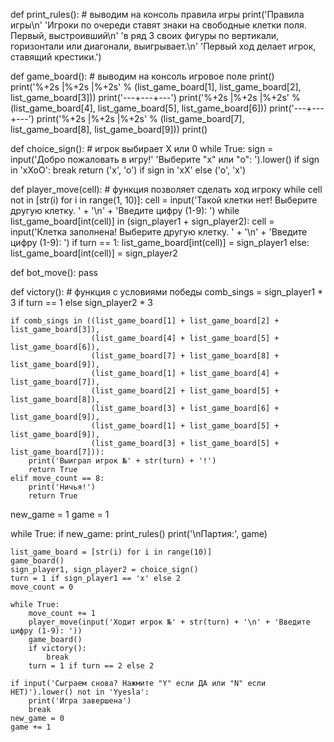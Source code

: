 
def print_rules():
    # выводим на консоль правила игры
    print('Правила игры\n'
          'Игроки по очереди ставят знаки на свободные клетки поля. Первый, выстроивший\n'
          'в ряд 3 своих фигуры по вертикали, горизонтали или диагонали, выигрывает.\n'
          'Первый ход делает игрок, ставящий крестики.')


def game_board():
    # выводим на консоль игровое поле
    print()
    print('%+2s |%+2s |%+2s' % (list_game_board[1], list_game_board[2], list_game_board[3]))
    print('---+---+---')
    print('%+2s |%+2s |%+2s' % (list_game_board[4], list_game_board[5], list_game_board[6]))
    print('---+---+---')
    print('%+2s |%+2s |%+2s' % (list_game_board[7], list_game_board[8], list_game_board[9]))
    print()


def choice_sign():
    # игрок выбирает Х или 0
    while True:
        sign = input('Добро пожаловать в игру!' 
                     'Выберите "x" или "o": ').lower()
        if sign in 'xXoO':
            break
    return ('x', 'o') if sign in 'xX' else ('o', 'x')


def player_move(cell):
    # функция позволяет сделать ход игроку
    while cell not in [str(i) for i in range(1, 10)]:
        cell = input('Такой клетки нет! Выберите другую клетку. ' + '\n' + 'Введите цифру (1-9): ')
    while list_game_board[int(cell)] in (sign_player1 + sign_player2):
        cell = input('Клетка заполнена! Выберите другую клетку. ' + '\n' + 'Введите цифру (1-9): ')
    if turn == 1:
        list_game_board[int(cell)] = sign_player1
    else:
        list_game_board[int(cell)] = sign_player2


def bot_move():
    pass


def victory():
    # функция с условиями победы
    comb_sings = sign_player1 * 3 if turn == 1 else sign_player2 * 3

    if comb_sings in ((list_game_board[1] + list_game_board[2] + list_game_board[3]),
                      (list_game_board[4] + list_game_board[5] + list_game_board[6]),
                      (list_game_board[7] + list_game_board[8] + list_game_board[9]),
                      (list_game_board[1] + list_game_board[4] + list_game_board[7]),
                      (list_game_board[2] + list_game_board[5] + list_game_board[8]),
                      (list_game_board[3] + list_game_board[6] + list_game_board[9]),
                      (list_game_board[1] + list_game_board[5] + list_game_board[9]),
                      (list_game_board[3] + list_game_board[5] + list_game_board[7])):
        print('Выиграл игрок №' + str(turn) + '!')
        return True
    elif move_count == 8:
        print('Ничья!')
        return True


new_game = 1
game = 1

while True:
    if new_game:
        print_rules()
    print('\nПартия:', game)

    list_game_board = [str(i) for i in range(10)]
    game_board()
    sign_player1, sign_player2 = choice_sign()
    turn = 1 if sign_player1 == 'x' else 2
    move_count = 0

    while True:
        move_count += 1
        player_move(input('Ходит игрок №' + str(turn) + '\n' + 'Введите цифру (1-9): '))
        game_board()
        if victory():
            break
        turn = 1 if turn == 2 else 2

    if input('Сыграем снова? Нажмите "Y" если ДА или "N" если НЕТ)').lower() not in 'Yyesla':
        print('Игра завершена')
        break
    new_game = 0
    game += 1

